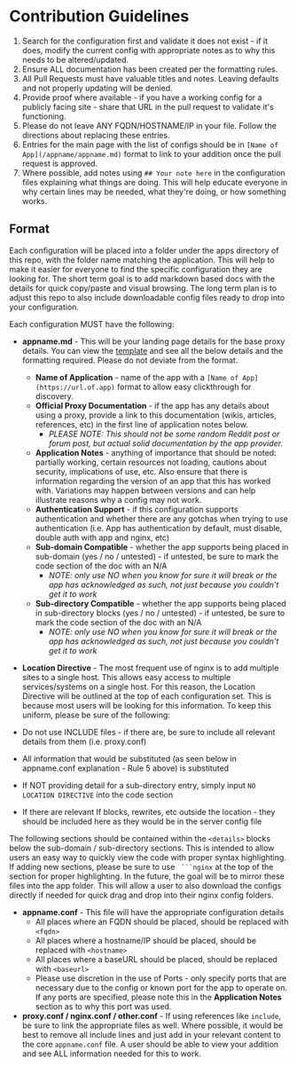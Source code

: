# Contribution Guidelines
1. Search for the configuration first and validate it does not exist - if it does, modify the current config with appropriate notes as to why this needs to be altered/updated.
2. Ensure ALL documentation has been created per the formatting rules.
3. All Pull Requests must have valuable titles and notes. Leaving defaults and not properly updating will be denied.
4. Provide proof where available - if you have a working config for a publicly facing site - share that URL in the pull request to validate it's functioning.
5. Please do not leave ANY FQDN/HOSTNAME/IP in your file. Follow the directions about replacing these entries.
6. Entries for the main page with the list of configs should be in `[Name of App](/appname/appname.md)` format to link to your addition once the pull request is approved.
7. Where possible, add notes using `## Your note here` in the configuration files explaining what things are doing. This will help educate everyone in why certain lines may be needed, what they're doing, or how something works.

## Format
Each configuration will be placed into a folder under the apps directory of this repo, with the folder name matching the application. This will help to make it easier for everyone to find the specific configuration they are looking for. The short term goal is to add markdown based docs with the details for quick copy/paste and visual browsing. The long term plan is to adjust this repo to also include downloadable config files ready to drop into your configuration.

Each configuration MUST have the following:
- **appname.md** - This will be your landing page details for the base proxy details. You can view the [template](/-template/appname.md) and see all the below details and the formatting required. Please do not deviate from the format.
  - **Name of Application** - name of the app with a `[Name of App](https://url.of.app)` format to allow easy clickthrough for discovery.
  - **Official Proxy Documentation** - if the app has any details about using a proxy, provide a link to this documentation (wikis, articles, references, etc) in the first line of application notes below.
    - *PLEASE NOTE: This should not be some random Reddit post or forum post, but actual solid documentation by the app provider.*
  - **Application Notes** - anything of importance that should be noted: partially working, certain resources not loading, cautions about security, implications of use, etc. Also ensure that there is information regarding the version of an app that this has worked with. Variations may happen between versions and can help illustrate reasons why a config may not work.
  - **Authentication Support** - if this configuration supports authentication and whether there are any gotchas when trying to use authentication (i.e. App has authentication by default, must disable, double auth with app and nginx, etc)
  - **Sub-domain Compatible** - whether the app supports being placed in sub-domain (yes / no / untested) - if untested, be sure to mark the code section of the doc with an N/A
    - *NOTE: only use NO when you know for sure it will break or the app has acknowledged as such, not just because you couldn't get it to work*
  - **Sub-directory Compatible** - whether the app supports being placed in sub-directory blocks (yes / no / untested) - if untested, be sure to mark the code section of the doc with an N/A
    - *NOTE: only use NO when you know for sure it will break or the app has acknowledged as such, not just because you couldn't get it to work*

- **Location Directive** - The most frequent use of nginx is to add multiple sites to a single host. This allows easy access to multiple services/systems on a single host. For this reason, the Location Directive will be outlined at the top of each configuration set. This is because most users will be looking for this information. To keep this uniform, please be sure of the following:
- Do not use INCLUDE files - if there are, be sure to include all relevant details from them (i.e. proxy.conf)
- All information that would be substituted (as seen below in appname.conf explanation - Rule 5 above) is substituted
- If NOT providing detail for a sub-directory entry, simply input `NO LOCATION DIRECTIVE` into the code section
- If there are relevant If blocks, rewrites, etc outside the location - they should be included here as they would be in the server config file

The following sections should be contained within the `<details>` blocks below the sub-domain / sub-directory sections. This is intended to allow users an easy way to quickly view the code with proper syntax highlighting. If adding new sections, please be sure to use ` ```nginx` at the top of the section for proper highlighting. In the future, the goal will be to mirror these files into the app folder. This will allow a user to also download the configs directly if needed for quick drag and drop into their nginx config folders.

- **appname.conf** - This file will have the appropriate configuration details
  - All places where an FQDN should be placed, should be replaced with `<fqdn>`
  - All places where a hostname/IP should be placed, should be replaced with `<hostname>`
  - All places where a baseURL should be placed, should be replaced with `<baseurl>`
  - Please use discretion in the use of Ports - only specify ports that are necessary due to the config or known port for the app to operate on. If any ports are specified, please note this in the **Application Notes** section as to why this port was used.
- **proxy.conf / nginx.conf / other.conf** - If using references like `include`, be sure to link the appropriate files as well. Where possible, it would be best to remove all include lines and just add in your relevant content to the core `appname.conf` file. A user should be able to view your addition and see ALL information needed for this to work.
